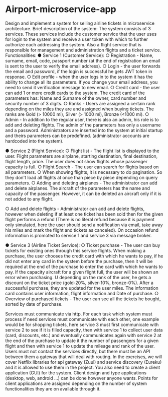 # Airport-microservice-app

Design and implement a system for selling airline tickets in microservice architecture.
Brief description of the system:
The system consists of 3 services. These services include the customer service that the user uses for
login to the system and receive a user token with which to further authorize each
addressing the system. Also a flight service that is responsible for management and administration
flights and a ticket service.
Functionalities:
● Service 1 (Customer Service):
○ Registration - Name, surname, email, code, passport number (at the end of registration
an email is sent to the user to verify the email address).
○ Login - the user forwards the email and password, if the login is successful he gets JWT
token in response.
○ Edit profile - when the user logs in to the system it has the ability to change
all its parameters. If you change your email address, you need to send it
verification message to new email.
○ Credit card - the user can add 1 or more credit cards to the system.
The credit card of the parameters has: Name and Surname of the owner, card number and
security number of 3 digits.
○ Ranks - Users are assigned a certain rank depending on the miles they are
and assigned when buying tickets. The ranks are Gold (> 10000 mi), Silver
(> 1000 mi), Bronze (<1000 mi).
○ Admin - In addition to the regular user, there is also an admin, his role is to add and
deleting flights. The admin of the parameters has only a username and a password.
Administrators are inserted into the system at initial startup and theirs
parameters can be predefined. (administrator accounts are hardcoded
into the system).

● Service 2 (Flight Service):
○ Flight list - The flight list is displayed to the user. Flight parameters are airplane,
starting destination, final destination, flight length, price. The user does not
show flights whose passenger capacity is full.
○ Flight Search - The user can search for flights based on all
parameters.
○ When showing flights, it is necessary to do pagination. So they don't load
all flights at once than piece by piece depending on query parameters.
○ Adding and deleting airplanes - The administrator can add and delete airplanes.
The aircraft of the parameters has the name and capacity of the passenger. However, it can be deleted
an aircraft only if it is not added to any flight.

○ Add and delete flights - Administrator can add and delete flights,
however when deleting if at least one ticket has been sold then for
the given flight performs a refund (There is no literal refund because it is
payment only simulated, here the user should send a notification via
email, take away his miles and mark the flight and tickets as canceled). On occasion
refund information is promoted to service 1 and service 3 via
message broker.

● Service 3 (Airline Ticket Service):
○ Ticket purchase - The user can buy tickets for existing ones through this service
flights. When making a purchase, the user chooses the credit card with which he wants to pay,
if he did not enter any card in the system before the purchase, then it will be required
at the end of the purchase to enter the card with which he wants to pay. If the capacity
aircraft for a given flight full, the user will be shown an error when purchasing. U
depending on the rank of the user, he gets a discount on the ticket price (gold-20%,
silver-10%, bronze-0%). After a successful purchase, they are updated for the user
miles. The information card contains user information, flight information and
Date of purchase.
○ Overview of purchased tickets - The user can see all the tickets he bought,
sorted by date of purchase.

Services must communicate via http. For each task which system must process if
need services must communicate with each other, one example would be for shopping
tickets, here service 3 must first communicate with service 2 to see if it is filled
capacity, then with service 1 to collect user data (card, discounts, etc.) and
eventually communicates again with service 2 at the end of the purchase to update it
the number of passengers for a given flight and then with service 1 to update the mileage and rank of the user.
Users must not contact the services directly, but there must be an API between them
a gateway that will deal with routing. In the exercises, we will cover Netflix libraries for
api gateway (Zuul) and service discovery (Eureku) and it is allowed to use them in the project.
You also need to create a client application (GUI) for the system. Client design and type
applications (desktop, web, android ...) can be done however anyone wants. Points for
client applications are assigned depending on the number of system functionalities they are on
available through it. 
